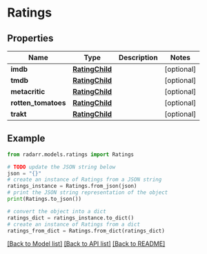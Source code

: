 # Ratings


## Properties

Name | Type | Description | Notes
------------ | ------------- | ------------- | -------------
**imdb** | [**RatingChild**](RatingChild.md) |  | [optional] 
**tmdb** | [**RatingChild**](RatingChild.md) |  | [optional] 
**metacritic** | [**RatingChild**](RatingChild.md) |  | [optional] 
**rotten_tomatoes** | [**RatingChild**](RatingChild.md) |  | [optional] 
**trakt** | [**RatingChild**](RatingChild.md) |  | [optional] 

## Example

```python
from radarr.models.ratings import Ratings

# TODO update the JSON string below
json = "{}"
# create an instance of Ratings from a JSON string
ratings_instance = Ratings.from_json(json)
# print the JSON string representation of the object
print(Ratings.to_json())

# convert the object into a dict
ratings_dict = ratings_instance.to_dict()
# create an instance of Ratings from a dict
ratings_from_dict = Ratings.from_dict(ratings_dict)
```
[[Back to Model list]](../README.md#documentation-for-models) [[Back to API list]](../README.md#documentation-for-api-endpoints) [[Back to README]](../README.md)


